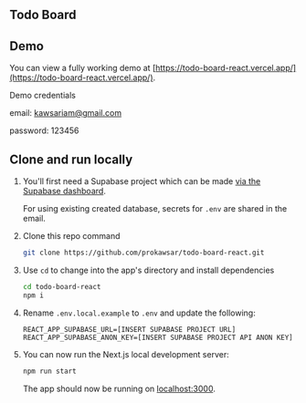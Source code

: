 ## Todo Board

## Demo

You can view a fully working demo at [https://todo-board-react.vercel.app/](https://todo-board-react.vercel.app/).

Demo credentials

email: kawsariam@gmail.com

password: 123456

## Clone and run locally

1. You'll first need a Supabase project which can be made [via the Supabase dashboard](https://database.new).

   For using existing created database, secrets for `.env` are shared in the email.

2. Clone this repo command

   ```bash
   git clone https://github.com/prokawsar/todo-board-react.git
   ```

3. Use `cd` to change into the app's directory and install dependencies

   ```bash
   cd todo-board-react
   npm i
   ```

4. Rename `.env.local.example` to `.env` and update the following:

   ```
   REACT_APP_SUPABASE_URL=[INSERT SUPABASE PROJECT URL]
   REACT_APP_SUPABASE_ANON_KEY=[INSERT SUPABASE PROJECT API ANON KEY]
   ```

5. You can now run the Next.js local development server:

   ```bash
   npm run start
   ```

   The app should now be running on [localhost:3000](http://localhost:3000/).
